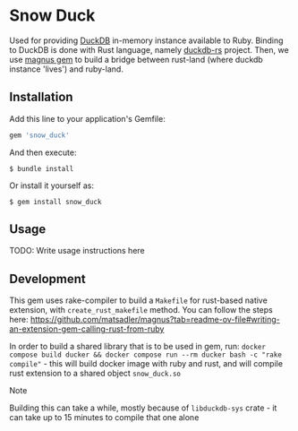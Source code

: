 # Snow Duck

Used for providing [DuckDB](https://duckdb.org/) in-memory instance available to Ruby.
Binding to DuckDB is done with Rust language, namely [duckdb-rs](https://github.com/duckdb/duckdb-rs) project.
Then, we use [magnus gem](https://github.com/matsadler/magnus) to build a bridge between rust-land (where duckdb instance 'lives') and ruby-land.

## Installation

Add this line to your application's Gemfile:

```ruby
gem 'snow_duck'
```

And then execute:

    $ bundle install

Or install it yourself as:

    $ gem install snow_duck

## Usage

TODO: Write usage instructions here

## Development

This gem uses rake-compiler to build a `Makefile` for rust-based native extension, with `create_rust_makefile` method.
You can follow the steps here: https://github.com/matsadler/magnus?tab=readme-ov-file#writing-an-extension-gem-calling-rust-from-ruby

In order to build a shared library that is to be used in gem, run:
`docker compose build ducker && docker compose run --rm ducker bash -c "rake compile"` - this will build docker image with
ruby and rust, and will compile rust extension to a shared object `snow_duck.so`

> [!NOTE]  
> Building this can take a while, mostly because of `libduckdb-sys` crate - it can take up to 15 minutes to compile that one alone